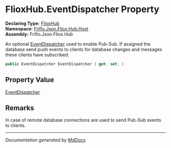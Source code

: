 ﻿<!--  
  <auto-generated>   
    The contents of this file were generated by a tool.  
    Changes to this file may be list if the file is regenerated  
  </auto-generated>   
-->

# FlioxHub.EventDispatcher Property

**Declaring Type:** [FlioxHub](../index.md)  
**Namespace:** [Friflo.Json.Fliox.Hub.Host](../../index.md)  
**Assembly:** Friflo.Json.Fliox.Hub

An optional [EventDispatcher](../../Event/EventDispatcher/index.md) used to enable Pub\-Sub. If assigned the database send push events to clients for database changes and messages these clients have subscribed.

```csharp
public EventDispatcher EventDispatcher { get; set; }
```

## Property Value

[EventDispatcher](../../Event/EventDispatcher/index.md)

## Remarks

In case of remote database connections  are used to send Pub\-Sub events to clients.   

___

*Documentation generated by [MdDocs](https://github.com/ap0llo/mddocs)*
